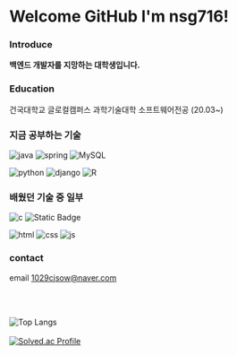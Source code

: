 # Welcome GitHub I'm nsg716! 

### Introduce
<B>백엔드 개발자를 지망하는 대학생입니다.</B>

### Education
 건국대학교 글로컬캠퍼스 과학기술대학 소프트웨어전공 (20.03~)


### 지금 공부하는 기술 

 ![java](https://img.shields.io/badge/Java-ED8B00?style=for-the-badge&logo=openjdk&logoColor=white) ![spring](https://img.shields.io/badge/Spring-6DB33F?style=for-the-badge&logo=spring&logoColor=white) ![MySQL](https://img.shields.io/badge/mysql-%2300f.svg?style=for-the-badge&logo=mysql&logoColor=white) <br>

![python](https://img.shields.io/badge/Python-14354C?style=for-the-badge&logo=python&logoColor=white) ![django](https://img.shields.io/badge/django-424242?style=for-the-badge&logo=django&logoColor=white) ![R](https://img.shields.io/badge/R-29B6F6?style=for-the-badge&logo=R&logoColor=white)<br>


### 배웠던 기술 중 일부
![c](https://img.shields.io/badge/C-00599C?style=for-the-badge&logo=c&logoColor=white) ![Static Badge](https://img.shields.io/badge/C%2B%2B-2962FF?style=for-the-badge&logo=C%2B%2B&logoColor=white)
<br>

![html](https://img.shields.io/badge/HTML5-E34F26?style=for-the-badge&logo=html5&logoColor=white) ![css](https://img.shields.io/badge/CSS-239120?&style=for-the-badge&logo=css3&logoColor=white) 
![js](https://img.shields.io/badge/JavaScript-F7DF1E?style=for-the-badge&logo=JavaScript&logoColor=white)   



### contact
email 1029cjsow@naver.com 



<br>
<br>

![Top Langs](https://github-readme-stats.vercel.app/api/top-langs/?username=nsg716&layout=compact)
<br>
<br>
[![Solved.ac Profile](http://mazassumnida.wtf/api/generate_badge?boj=nsg716)](https://solved.ac/nsg716)
